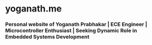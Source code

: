 # yoganath.me
### Personal website of Yoganath Prabhakar | ECE Engineer | Microcontroller Enthusiast | Seeking Dynamic Role in Embedded Systems Development
